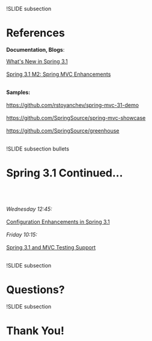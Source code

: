 
!SLIDE subsection
# References

__Documentation, Blogs__:

<a href="http://static.springsource.org/spring/docs/3.1.0.RC1/spring-framework-reference/html/new-in-3.1.html">What's New in Spring 3.1</a><br><br>
<a href="http://blog.springsource.com/2011/06/13/spring-3-1-m2-spring-mvc-enhancements-2/">
Spring 3.1 M2: Spring MVC Enhancements</a><br><br>

__Samples:__<br><br>
<a href="https://github.com/rstoyanchev/spring-mvc-31-demo">https://github.com/rstoyanchev/spring-mvc-31-demo</a><br><br>
<a href="https://github.com/SpringSource/spring-mvc-showcase">https://github.com/SpringSource/spring-mvc-showcase</a><br><br>
<a href="https://github.com/SpringSource/greenhouse">https://github.com/SpringSource/greenhouse</a><br><br>

!SLIDE subsection bullets
# Spring 3.1 Continued...
<br><br><br>
_Wednesday 12:45:_ <br><br>
<a href="http://www.springone2gx.com/conference/chicago/2011/10/session?id=24006">Configuration Enhancements in Spring 3.1</a>
<br><br>
_Friday 10:15:_<br><br>
<a href="http://www.springone2gx.com/conference/chicago/2011/10/session?id=24020">Spring 3.1 and MVC Testing Support</a><br><br>

!SLIDE subsection
# Questions?

!SLIDE subsection
# Thank You!

